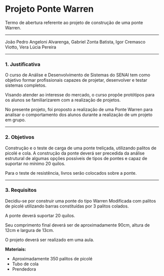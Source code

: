 # Projeto Ponte Warren
Termo de abertura referente ao projeto de construção de uma ponte Warren.
<hr>

<p>João Pedro Angeloni Alvarenga, 
Gabriel Zonta Batista, 
Igor Cremasco Viotto, 
Vera Lúcia Pereira</p>

<hr>

<h3>1. Justificativa</h3>

<p>
O curso de Análise e Desenvolvimento de Sistemas do SENAI tem como objetivo formar profissionais capazes de projetar, desenvolver e testar sistemas completos.
</p>
<p>
Visando atender ao interesse do mercado, o curso propõe protótipos para os alunos se familiarizarem com a realização de projetos.
</p>
<p>
No presente projeto, foi proposto a realização de uma Ponte Warren para analisar o comportamento dos alunos durante a realização de um projeto em grupo.
</p>

<hr>

<h3>2. Objetivos</h3>

<p>
Construção e o teste de carga de uma ponte treliçada, utilizando palitos de picolé e cola. A construção da ponte deverá ser precedida da análise estrutural de algumas opções possíveis de tipos de pontes e capaz de suportar no mínimo 20 quilos. 
</p>
<p>
Para o teste de resistência, livros serão colocados sobre a ponte.
</p>

<hr>

<h3>3. Requisitos</h3>

<p>
Decidiu-se por construir uma ponte do tipo Warren Modificada com palitos de picolé utilizando barras constituídas por 3 palitos colados.
</p>

<p>
A ponte deverá suportar 20 quilos.
</p>

<p>
Seu comprimento final deverá ser de aproximadamente 90cm, altura de 12cm e largura de 13cm. 
</p>

<p>
O projeto deverá ser realizado em uma aula.
</p>

<p><b>Materiais:</b></p>

<ul>
    <li>Aproximadamente 350 palitos de picolé</li>
    <li>Tubo de cola</li>
    <li>Prendedora</li>
</ul>

